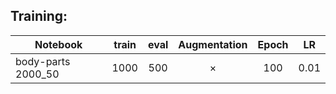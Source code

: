 Training:
------


Notebook|train|eval|Augmentation| Epoch|LR
--------|:-----:|:-----:|:----------------:|:-------:|:---------:|
body-parts 2000_50|1000|500|×|100|0.01


	

	
	
	
	
	
	
	
